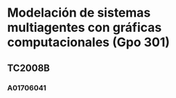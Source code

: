 # Modelación de sistemas multiagentes con gráficas computacionales (Gpo 301)

## TC2008B

### A01706041
